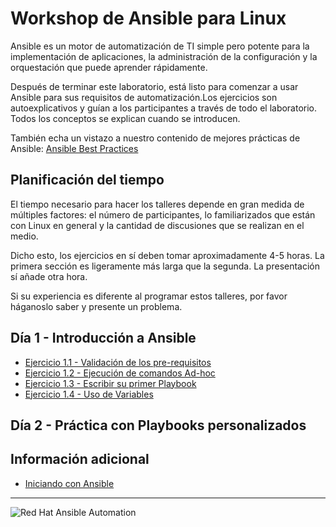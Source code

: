 # Workshop de Ansible para Linux


Ansible es un motor de automatización de TI simple pero potente para la implementación de aplicaciones, la administración de la configuración y la orquestación que puede aprender rápidamente.

Después de terminar este laboratorio, está listo para comenzar a usar Ansible para sus requisitos de automatización.Los ejercicios son autoexplicativos y guían a los participantes a través de todo el laboratorio. Todos los conceptos se explican cuando se introducen.

También echa un vistazo a nuestro contenido de mejores prácticas de Ansible:
[Ansible Best Practices](../../decks/ansible_best_practices.pdf)

## Planificación del tiempo

El tiempo necesario para hacer los talleres depende en gran medida de múltiples factores: el número de participantes, lo familiarizados que están con Linux en general y la cantidad de discusiones que se realizan en el medio.

Dicho esto, los ejercicios en sí deben tomar aproximadamente 4-5 horas. La primera sección es ligeramente más larga que la segunda. La presentación sí añade otra hora.

Si su experiencia es diferente al programar estos talleres, por favor háganoslo saber y presente un problema.

## Día 1 - Introducción a Ansible

 - [Ejercicio 1.1 - Validación de los pre-requisitos](1.1-setup/README.es.md)
 - [Ejercicio 1.2 - Ejecución de comandos Ad-hoc](1.2-adhoc/README.es.md)
 - [Ejercicio 1.3 - Escribir su primer Playbook](1.3-playbook/README.es.md)
 - [Ejercicio 1.4 - Uso de Variables](1.4-variables/README.es.md)

## Día 2 - Práctica con Playbooks personalizados

## Información adicional

 - [Iniciando con Ansible](http://docs.ansible.com/ansible/latest/intro_getting_started.html)

---
![Red Hat Ansible Automation](../../images/rh-ansible-automation-platform.png)
